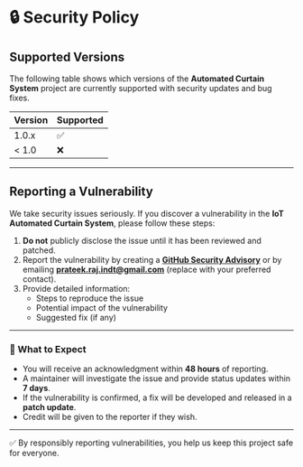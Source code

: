 # 🔒 Security Policy

## Supported Versions

The following table shows which versions of the **Automated Curtain System** project are currently supported with security updates and bug fixes.

| Version  | Supported          |
| -------- | ------------------ |
| 1.0.x    | :white_check_mark: |
| < 1.0    | :x:                |

---

## Reporting a Vulnerability

We take security issues seriously.
If you discover a vulnerability in the **IoT Automated Curtain System**, please follow these steps:

1. **Do not** publicly disclose the issue until it has been reviewed and patched.
2. Report the vulnerability by creating a **[GitHub Security Advisory](https://github.com/PrateekRaj8125/IoT-Project-on-Automated-Curtain-System/security/advisories)** or by emailing **[prateek.raj.indt@gmail.com](mailto:prateek.raj.indt@gmail.com)** (replace with your preferred contact).
3. Provide detailed information:
   - Steps to reproduce the issue
   - Potential impact of the vulnerability
   - Suggested fix (if any)

---

### 🔔 What to Expect

- You will receive an acknowledgment within **48 hours** of reporting.
- A maintainer will investigate the issue and provide status updates within **7 days**.
- If the vulnerability is confirmed, a fix will be developed and released in a **patch update**.
- Credit will be given to the reporter if they wish.

---

✅ By responsibly reporting vulnerabilities, you help us keep this project safe for everyone.
